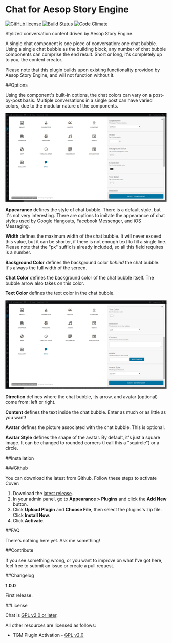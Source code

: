 Chat for Aesop Story Engine
============

[![GitHub license](https://img.shields.io/badge/license-GPLv2-blue.svg)](https://github.com/peiche/ase-chat/blob/master/LICENSE.txt)
[![Build Status](https://travis-ci.org/peiche/ase-chat.svg)](https://travis-ci.org/peiche/ase-chat)
[![Code Climate](https://codeclimate.com/github/peiche/ase-chat/badges/gpa.svg)](https://codeclimate.com/github/peiche/ase-chat)


Stylized conversation content driven by Aesop Story Engine.

A single chat component is one piece of conversation: one chat bubble. Using a single chat bubble as the building block, any number of chat bubble components can comprise the end result. Short or long, it's completely up to you, the content creator.

Please note that this plugin builds upon existing functionality provided by Aesop Story Engine, and will not function without it.

##Options

Using the component's built-in options, the chat colors can vary on a post-by-post basis. Multiple conversations in a single post can have varied colors, due to the modular nature of the components.

![Component screen 1](https://raw.githubusercontent.com/peiche/ase-chat/master/assets/screenshot-1.png)

**Appearance** defines the style of chat bubble. There is a default style, but it's not very interesting. There are options to imitate the appearance of chat styles used by Google Hangouts, Facebook Messenger, and iOS Messaging.

**Width** defines the maximum width of the chat bubble. It will never exceed this value, but it can be shorter, if there is not enough text to fill a single line. Please note that the "px" suffix is already included, so all this field requires is a number.

**Background Color** defines the background color <em>behind</em> the chat bubble. It's always the full width of the screen.

**Chat Color** defines the background color of the chat bubble itself. The bubble arrow also takes on this color.

**Text Color** defines the text color in the chat bubble.

![Component screen 2](https://raw.githubusercontent.com/peiche/ase-chat/master/assets/screenshot-2.png)

**Direction** defines where the chat bubble, its arrow, and avatar (optional) come from: left or right.

**Content** defines the text inside the chat bubble. Enter as much or as little as you want!

**Avatar** defines the picture associated with the chat bubble. This is optional.

**Avatar Style** defines the shape of the avatar. By default, it's just a square image. It can be changed to rounded corners (I call this a "squircle") or a circle.

##Installation

###Github

You can download the latest from Github. Follow these steps to activate Cover:

1. Download the [latest release](https://github.com/peiche/ase-chat/releases/latest).
2. In your admin panel, go to **Appearance > Plugins** and click the **Add New** button.
3. Click **Upload Plugin** and **Choose File**, then select the plugins's zip file. Click **Install Now**.
4. Click **Activate**.

##FAQ

There's nothing here yet. Ask me something!

##Contribute

If you see something wrong, or you want to improve on what I've got here, feel free to submit an issue or create a pull request.

##Changelog

**1.0.0**

First release.

##License

Chat is [GPL v2.0 or later](LICENSE.txt).

All other resources are licensed as follows:

* TGM Plugin Activation - [GPL v2.0](https://github.com/TGMPA/TGM-Plugin-Activation/blob/develop/LICENSE.md)
